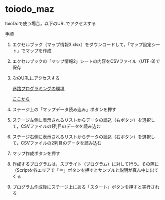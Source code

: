 # toiodo_maz

toioDoで使う場合，以下のURLでアクセスする

手順
1. エクセルブック（マップ情報3.xlsx）をダウンロードして，「マップ設定シート」でマップを作成
2. エクセルブックの「マップ情報2」シートの内容をCSVファイル（UTF-8)で保存
1. 次のURLにアクセスする

   [迷路プログラミングの環境](https://toio.github.io/toio-visual-programming/beta/?project=https://github.com/oomori-kun/toiodo_maz/blob/main/toiodo_maz.sb3)
   
   <p><a href="https://toio.github.io/toio-visual-programming/beta/?project=https://github.com/oomori-kun/toiodo_maz/blob/main/toiodo_maz.sb3" target="_balnk">ここから</a></p>
   
1. ステージ上の「マップデータ読み込み」ボタンを押す
2. ステージ左側に表示されるリストからデータの読込（右ボタン）を選択して，CSVファイルの1列目のデータを読み込む
3. ステージ右側に表示されるリストからデータの読込（右ボタン）を選択して，CSVファイルの2列目のデータを読み込む
4. マップ作成ボタンを押す
5. 作成するプログラムは，スプライト（プログラム）に対して行う。その際に（Scriptを各エリアで「＝」ボタンを押すとサンプルと説明が真ん中に出てくる
6. プログラム作成後にステージ上にある「スタート」ボタンを押すと実行される
